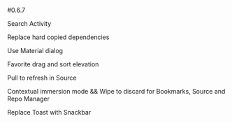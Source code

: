 #0.6.7

Search Activity

Replace hard copied dependencies

Use Material dialog

Favorite drag and sort elevation

Pull to refresh in Source

Contextual immersion mode && Wipe to discard for Bookmarks, Source and Repo Manager

Replace Toast with Snackbar